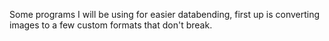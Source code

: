 Some programs I will be using for easier databending, first up is converting images to a few custom formats that don't break.
